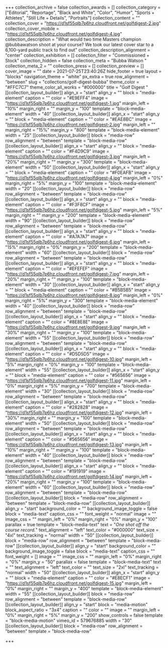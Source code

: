 +++
collection_archive = false
collection_awards = []
collection_category = ["Editorial", "Reportage", "Black and White", "Color", "Humor", "Sports + Athletes", "Still Life + Details", "Portraits"]
collection_content = ""
collection_cover = "https://d1sf55qlb7p6hz.cloudfront.net/golfdigest-2.jpg"
collection_cover_mobile = "https://d1sf55qlb7p6hz.cloudfront.net/golfdigest-4.jpg"
collection_description = "What would two time Masters champion @bubbawatson shoot at your course? We took our latest cover star to a 6,100-yard public track to find out"
collection_description_alignment = "center"
collection_exhibition = []
collection_filter = "Commissioned + Stock"
collection_hidden = false
collection_meta = "Bubba Watson "
collection_meta_2 = ""
collection_press = []
collection_preview = []
cover_image = ""
date = 2021-07-25T23:40:26Z
hide_footer = true
layout = "blocks"
navigation_theme = "white"
px_extra = true
row_alignment = "between"
slug = "collections/golf-digest-bubba"
theme_color = "#FFC7C7"
theme_color_all_works = "#000000"
title = "Golf Digest "
[[collection_layout_builder]]
align_x = "start"
align_y = ""
block = "media-element"
caption = ""
color = "#E9EFF4"
image = "https://d1sf55qlb7p6hz.cloudfront.net/golfdigest-1.jpg"
margin_left = "10%"
margin_right = ""
margin_y = "100"
template = "block-media-element"
width = "40"
[[collection_layout_builder]]
align_x = "start"
align_y = ""
block = "media-element"
caption = ""
color = "#EAE8BC"
image = "https://d1sf55qlb7p6hz.cloudfront.net/golfdigest-2.jpg"
margin_left = ""
margin_right = "15%"
margin_y = "800"
template = "block-media-element"
width = "25"
[[collection_layout_builder]]
block = "media-row"
row_alignment = "between"
template = "block-media-row"
[[collection_layout_builder]]
align_x = "start"
align_y = ""
block = "media-element"
caption = ""
color = "#F4D9C9"
image = "https://d1sf55qlb7p6hz.cloudfront.net/golfdigest-3.jpg"
margin_left = "20%"
margin_right = ""
margin_y = "300"
template = "block-media-element"
width = "50"
[[collection_layout_builder]]
align_x = "start"
align_y = ""
block = "media-element"
caption = ""
color = "#F0EAFB"
image = "https://d1sf55qlb7p6hz.cloudfront.net/golfdigest-4.jpg"
margin_left = "0%"
margin_right = "5%"
margin_y = "100"
template = "block-media-element"
width = "20"
[[collection_layout_builder]]
block = "media-row"
row_alignment = "between"
template = "block-media-row"
[[collection_layout_builder]]
align_x = "start"
align_y = ""
block = "media-element"
caption = ""
color = "#F3F8CF"
image = "https://d1sf55qlb7p6hz.cloudfront.net/golfdigest-5.jpg"
margin_left = "5%"
margin_right = ""
margin_y = "200"
template = "block-media-element"
width = "90"
[[collection_layout_builder]]
block = "media-row"
row_alignment = "between"
template = "block-media-row"
[[collection_layout_builder]]
align_x = "start"
align_y = ""
block = "media-element"
caption = ""
color = "#A7A7A7"
image = "https://d1sf55qlb7p6hz.cloudfront.net/golfdigest-6.jpg"
margin_left = "15%"
margin_right = "0%"
margin_y = "200"
template = "block-media-element"
width = "60"
[[collection_layout_builder]]
block = "media-row"
row_alignment = "between"
template = "block-media-row"
[[collection_layout_builder]]
align_x = "start"
align_y = ""
block = "media-element"
caption = ""
color = "#EFEFEF"
image = "https://d1sf55qlb7p6hz.cloudfront.net/golfdigest-7.jpg"
margin_left = "20%"
margin_right = ""
margin_y = "100"
template = "block-media-element"
width = "30"
[[collection_layout_builder]]
align_x = "start"
align_y = ""
block = "media-element"
caption = ""
color = "#B5B5B5"
image = "https://d1sf55qlb7p6hz.cloudfront.net/golfdigest-8.jpg"
margin_left = "0%"
margin_right = "5%"
margin_y = "300"
template = "block-media-element"
width = "40"
[[collection_layout_builder]]
block = "media-row"
row_alignment = "between"
template = "block-media-row"
[[collection_layout_builder]]
align_x = "start"
align_y = ""
block = "media-element"
caption = ""
color = "#8E8E8E"
image = "https://d1sf55qlb7p6hz.cloudfront.net/golfdigest-9.jpg"
margin_left = "30%"
margin_right = ""
margin_y = "100"
template = "block-media-element"
width = "55"
[[collection_layout_builder]]
block = "media-row"
row_alignment = "between"
template = "block-media-row"
[[collection_layout_builder]]
align_x = "start"
align_y = ""
block = "media-element"
caption = ""
color = "#D5D5D5"
image = "https://d1sf55qlb7p6hz.cloudfront.net/golfdigest-10.jpg"
margin_left = "5%"
margin_right = "0%"
margin_y = "100"
template = "block-media-element"
width = "55"
[[collection_layout_builder]]
align_x = "start"
align_y = ""
block = "media-element"
caption = ""
color = "#565656"
image = "https://d1sf55qlb7p6hz.cloudfront.net/golfdigest-11.jpg"
margin_left = "0%"
margin_right = "5%"
margin_y = "700"
template = "block-media-element"
width = "30"
[[collection_layout_builder]]
block = "media-row"
row_alignment = "between"
template = "block-media-row"
[[collection_layout_builder]]
align_x = "start"
align_y = ""
block = "media-element"
caption = ""
color = "#282828"
image = "https://d1sf55qlb7p6hz.cloudfront.net/golfdigest-12.jpg"
margin_left = "30%"
margin_right = ""
margin_y = "100"
template = "block-media-element"
width = "50"
[[collection_layout_builder]]
block = "media-row"
row_alignment = "between"
template = "block-media-row"
[[collection_layout_builder]]
align_x = "start"
align_y = ""
block = "media-element"
caption = ""
color = "#565656"
image = "https://d1sf55qlb7p6hz.cloudfront.net/golfdigest-13.jpg"
margin_left = "10%"
margin_right = ""
margin_y = "100"
template = "block-media-element"
width = "40"
[[collection_layout_builder]]
block = "media-row"
row_alignment = "between"
template = "block-media-row"
[[collection_layout_builder]]
align_x = "start"
align_y = ""
block = "media-element"
caption = ""
color = "#191919"
image = "https://d1sf55qlb7p6hz.cloudfront.net/golfdigest-14.jpg"
margin_left = "20%"
margin_right = ""
margin_y = "100"
template = "block-media-element"
width = "60"
[[collection_layout_builder]]
block = "media-row"
row_alignment = "between"
template = "block-media-row"
[[collection_layout_builder]]
block = "media-row"
row_alignment = "between"
template = "block-media-row"
[[collection_layout_builder]]
align_y = "start"
background_color = ""
background_image_toggle = false
block = "media-text"
caption_css = ""
font_weight = "normal"
image = ""
image_css = ""
margin_left = "0%"
margin_right = "0%"
margin_y = "100"
parallax = true
template = "block-media-text"
text = "_One shot off the course record._"
text_alignment = "left"
text_color = "#000000"
text_size = "4xl"
text_tracking = "normal"
width = "50"
[[collection_layout_builder]]
block = "media-row"
row_alignment = "between"
template = "block-media-row"
[[collection_layout_builder]]
align_y = "start"
background_color = ""
background_image_toggle = false
block = "media-text"
caption_css = ""
font_weight = []
image = ""
image_css = ""
margin_left = "0%"
margin_right = "0%"
margin_y = "50"
parallax = false
template = "block-media-text"
text = ""
text_alignment = "left"
text_color = ""
text_size = "2xl"
text_tracking = "normal"
width = "50"
[[collection_layout_builder]]
align_x = "start"
align_y = ""
block = "media-element"
caption = ""
color = "#E8ECF1"
image = "https://d1sf55qlb7p6hz.cloudfront.net/golfdigest-15.jpg"
margin_left = "0%"
margin_right = ""
margin_y = "400"
template = "block-media-element"
width = "55"
[[collection_layout_builder]]
block = "media-row"
row_alignment = "between"
template = "block-media-row"
[[collection_layout_builder]]
align_y = "start"
block = "media-motion"
block_aspect_ratio = "3x4"
caption = ""
color = ""
image = ""
margin_left = "0%"
margin_right = "5%"
margin_y = "200"
show_controls = false
template = "block-media-motion"
vimeo_id = 579676885
width = "30"
[[collection_layout_builder]]
block = "media-row"
row_alignment = "between"
template = "block-media-row"

+++
